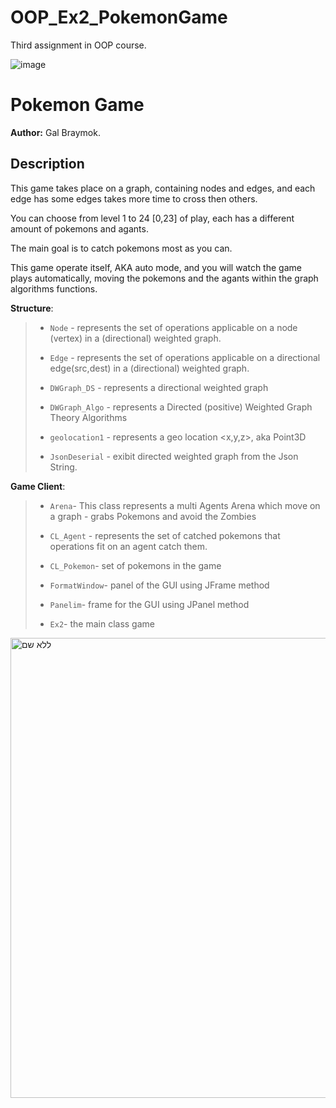 # OOP_Ex2_PokemonGame
Third assignment in OOP course. 

![image](https://user-images.githubusercontent.com/69432977/102926451-aee92000-449d-11eb-9ad8-a9c82c5a78f2.png)


# Pokemon Game

**Author:** Gal Braymok.



## Description
This game takes place on a graph, containing nodes and edges, and each edge has some edges takes more time to cross then others.

You can choose from level 1 to 24 [0,23] of play, each has a different amount of pokemons and agants.

The main goal is to catch pokemons most as you can.

This game operate itself, AKA auto mode, and you will watch the game plays automatically, moving the pokemons and the agants within the graph algorithms functions.


**Structure**:
>
> - `Node` - represents the set of operations applicable on a node (vertex) in a (directional) weighted graph. 
>
> - `Edge` - represents the set of operations applicable on a directional edge(src,dest) in a (directional) weighted graph.
>
> - `DWGraph_DS` -  represents a directional weighted graph
>
> - `DWGraph_Algo` - represents a Directed (positive) Weighted Graph Theory Algorithms
>
> - `geolocation1` - represents a geo location <x,y,z>, aka Point3D
>
> - `JsonDeserial` - exibit directed weighted graph from the Json String.



**Game Client**:
>
> - `Arena`- This class represents a multi Agents Arena which move on a graph - grabs Pokemons and avoid the Zombies
>
> - `CL_Agent` - represents the set of catched pokemons that operations fit on an agent catch them.
>
> - `CL_Pokemon`- set of pokemons in the game
>
> - `FormatWindow`- panel of the GUI using JFrame method 
> 
> - `Panelim`- frame for the GUI using JPanel method
>
> - `Ex2`- the main class game



<img width="736" alt="ללא שם" src="https://user-images.githubusercontent.com/69432977/103016871-7273fd80-454b-11eb-919f-8a6182f92d7a.png">





